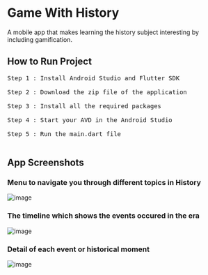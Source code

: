# Game With History
A mobile app that makes learning the history subject interesting by including gamification.

## How to Run Project
<pre>
Step 1 : Install Android Studio and Flutter SDK <br />
Step 2 : Download the zip file of the application <br />
Step 3 : Install all the required packages <br />
Step 4 : Start your AVD in the Android Studio <br />
Step 5 : Run the main.dart file <br />
</pre>



## App Screenshots


### Menu to navigate you through different topics in History
![image](https://user-images.githubusercontent.com/76510979/205422147-5774977f-4cf2-477f-9c5d-34779a765a85.png)

### The timeline which shows the events occured in the era
![image](https://user-images.githubusercontent.com/76510979/205422246-d20c5941-bdec-4c47-9a44-335cdf73196a.png)

### Detail of each event or historical moment
![image](https://user-images.githubusercontent.com/76510979/205422357-6ce9e98a-ddef-4650-b921-c706a5ecc1ba.png)
